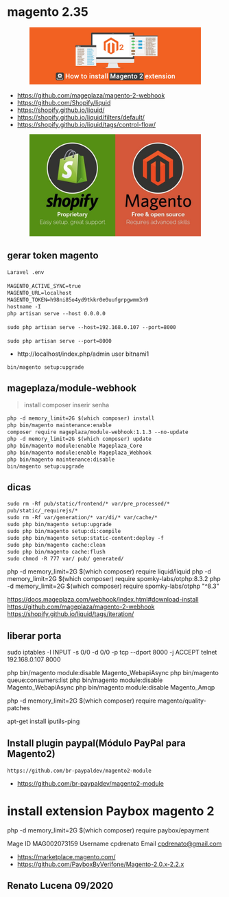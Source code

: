# magento 2.35

<p align="center"><a href="https://github.com/lucenarenato/magento_2.35" target="_blank"><img src="1.jpg" width="400"></a></p>

- https://github.com/mageplaza/magento-2-webhook
- https://github.com/Shopify/liquid
- https://shopify.github.io/liquid/
- https://shopify.github.io/liquid/filters/default/
- https://shopify.github.io/liquid/tags/control-flow/

<p align="center"><a href="https://github.com/lucenarenato/magento_2.35" target="_blank"><img src="2.jpg" width="400"></a></p>

## gerar token magento
```
Laravel .env

MAGENTO_ACTIVE_SYNC=true
MAGENTO_URL=localhost
MAGENTO_TOKEN=h98ni85o4yd9tkkr0e0uufgrpgwmm3n9
hostname -I
php artisan serve --host 0.0.0.0

sudo php artisan serve --host=192.168.0.107 --port=8000

sudo php artisan serve --port=8000
```
- http://localhost/index.php/admin
user
bitnami1

```
bin/magento setup:upgrade
```

## mageplaza/module-webhook

> install composer inserir senha

```
php -d memory_limit=2G $(which composer) install
php bin/magento maintenance:enable
composer require mageplaza/module-webhook:1.1.3 --no-update
php -d memory_limit=2G $(which composer) update
php bin/magento module:enable Mageplaza_Core
php bin/magento module:enable Mageplaza_Webhook
php bin/magento maintenance:disable
bin/magento setup:upgrade

```

## dicas

```
sudo rm -Rf pub/static/frontend/* var/pre_processed/* pub/static/_requirejs/*
sudo rm -Rf var/generation/* var/di/* var/cache/*
sudo php bin/magento setup:upgrade
sudo php bin/magento setup:di:compile
sudo php bin/magento setup:static-content:deploy -f
sudo php bin/magento cache:clean
sudo php bin/magento cache:flush
sudo chmod -R 777 var/ pub/ generated/
```

php -d memory_limit=2G $(which composer) require liquid/liquid
php -d memory_limit=2G $(which composer) require spomky-labs/otphp:8.3.2
php -d memory_limit=2G $(which composer) require spomky-labs/otphp "^8.3"

https://docs.mageplaza.com/webhook/index.html#download-install
https://github.com/mageplaza/magento-2-webhook
https://shopify.github.io/liquid/tags/iteration/


## liberar porta

sudo iptables -I INPUT -s 0/0 -d 0/0 -p tcp --dport 8000 -j ACCEPT
telnet 192.168.0.107 8000


php bin/magento module:disable Magento_WebapiAsync
php bin/magento queue:consumers:list
php bin/magento module:disable Magento_WebapiAsync
php bin/magento module:disable Magento_Amqp

php -d memory_limit=2G $(which composer) require magento/quality-patches

apt-get install iputils-ping

## Install plugin paypal(Módulo PayPal para Magento2)
`https://github.com/br-paypaldev/magento2-module`
- https://github.com/br-paypaldev/magento2-module

# install extension Paybox magento 2
php -d memory_limit=2G $(which composer) require paybox/epayment

Mage ID
MAG002073159
Username
cpdrenato
Email
cpdrenato@gmail.com
- https://marketplace.magento.com/
- https://github.com/PayboxByVerifone/Magento-2.0.x-2.2.x

## Renato Lucena 09/2020
